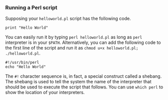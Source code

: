 ### Running a Perl script
Supposing your `helloworld.pl` script has the following code.
```
print "Hello World"
```
You can easily run it by typing `perl helloworld.pl` as long as `perl` interpreter is in your `$PATH`. Alternatively, you can add the following code to the first line of the script and run it as `chmod u+x helloworld.pl; ./helloworld.pl`.
```
#!/usr/bin/perl
echo "Hello World"
```
The `#!` character sequence is, in fact, a special construct called a shebang. The shebang is used to tell the system the name of the interpreter that should be used to execute the script that follows. You can use `which perl` to show the location of your interpreters.
